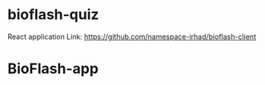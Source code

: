 # bioflash-quiz

React application Link:
https://github.com/namespace-irhad/bioflash-client
# BioFlash-app

